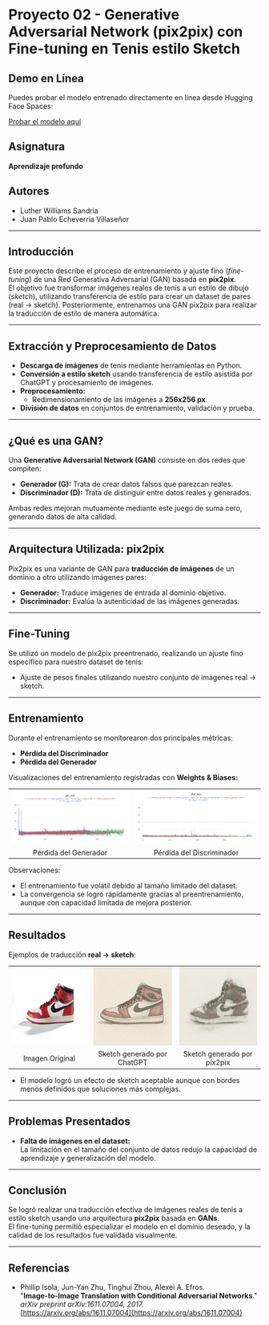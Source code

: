 # Proyecto 02 - Generative Adversarial Network (pix2pix) con Fine-tuning en Tenis estilo Sketch

## Demo en Línea

Puedes probar el modelo entrenado directamente en línea desde Hugging Face Spaces:

[Probar el modelo aquí](https://huggingface.co/spaces/Loother/GAN_testing)

## Asignatura
**Aprendizaje profundo**

## Autores
- Luther Williams Sandria
- Juan Pablo Echeverría Villaseñor

---

## Introducción

Este proyecto describe el proceso de entrenamiento y ajuste fino (*fine-tuning*) de una Red Generativa Adversarial (GAN) basada en **pix2pix**.  
El objetivo fue transformar imágenes reales de tenis a un estilo de dibujo (*sketch*), utilizando transferencia de estilo para crear un dataset de pares (real → sketch). Posteriormente, entrenamos una GAN pix2pix para realizar la traducción de estilo de manera automática.

---

## Extracción y Preprocesamiento de Datos

- **Descarga de imágenes** de tenis mediante herramientas en Python.
- **Conversión a estilo sketch** usando transferencia de estilo asistida por ChatGPT y procesamiento de imágenes.
- **Preprocesamiento:**
  - Redimensionamiento de las imágenes a **256x256 px**.
- **División de datos** en conjuntos de entrenamiento, validación y prueba.

---

## ¿Qué es una GAN?

Una **Generative Adversarial Network (GAN)** consiste en dos redes que compiten:

- **Generador (G):** Trata de crear datos falsos que parezcan reales.
- **Discriminador (D):** Trata de distinguir entre datos reales y generados.

Ambas redes mejoran mutuamente mediante este juego de suma cero, generando datos de alta calidad.

---

## Arquitectura Utilizada: pix2pix

Pix2pix es una variante de GAN para **traducción de imágenes** de un dominio a otro utilizando imágenes pares:

- **Generador:** Traduce imágenes de entrada al dominio objetivo.
- **Discriminador:** Evalúa la autenticidad de las imágenes generadas.

---

## Fine-Tuning

Se utilizó un modelo de pix2pix preentrenado, realizando un ajuste fino específico para nuestro dataset de tenis:

- Ajuste de pesos finales utilizando nuestro conjunto de imágenes real → sketch.

---

## Entrenamiento

Durante el entrenamiento se monitorearon dos principales métricas:

- **Pérdida del Discriminador**
- **Pérdida del Generador**

Visualizaciones del entrenamiento registradas con **Weights & Biases:**

<table>
<tr>
<td><img src="training/gen_loss.png" width="400"/></td>
<td><img src="training/disc_loss.png" width="400"/></td>
</tr>
<tr>
<td align="center">Pérdida del Generador</td>
<td align="center">Pérdida del Discriminador</td>
</tr>
</table>

Observaciones:
- El entrenamiento fue volátil debido al tamaño limitado del dataset.
- La convergencia se logró rápidamente gracias al preentrenamiento, aunque con capacidad limitada de mejora posterior.

---

## Resultados

Ejemplos de traducción **real → sketch**:

<table>
<tr>
<td><img src="gan/original.jpg" width="300"/></td>
<td><img src="gan/chatgpt_sketch.png" width="300"/></td>
<td><img src="gan/sketch.jpg" width="300"/></td>
</tr>
<tr>
<td align="center">Imagen Original</td>
<td align="center">Sketch generado por ChatGPT</td>
<td align="center">Sketch generado por pix2pix</td>
</tr>
</table>

- El modelo logró un efecto de sketch aceptable aunque con bordes menos definidos que soluciones más complejas.

---

## Problemas Presentados

- **Falta de imágenes en el dataset:**  
  La limitación en el tamaño del conjunto de datos redujo la capacidad de aprendizaje y generalización del modelo.

---

## Conclusión

Se logró realizar una traducción efectiva de imágenes reales de tenis a estilo sketch usando una arquitectura **pix2pix** basada en **GANs**.  
El fine-tuning permitió especializar el modelo en el dominio deseado, y la calidad de los resultados fue validada visualmente.

---

## Referencias

- Phillip Isola, Jun-Yan Zhu, Tinghui Zhou, Alexei A. Efros.  
  "**Image-to-Image Translation with Conditional Adversarial Networks**."  
  *arXiv preprint arXiv:1611.07004, 2017.*  
  [https://arxiv.org/abs/1611.07004](https://arxiv.org/abs/1611.07004)
